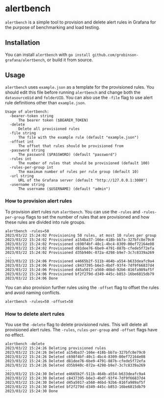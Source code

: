 # alertbench

`alertbench` is a simple tool to provision and delete alert rules in Grafana
for the purpose of benchmarking and load testing.

## Installation

You can install `alertbench` with `go install github.com/grobinson-grafana/alertbench`,
or build it from source.

## Usage

`alertbench` uses `example.json` as a template for the provisioned rules. You should edit
this file before running `alertbench` and change both the `datasourceUid` and `folderUID`.
You can also use the `-file` flag to use alert rule definitions other than `example.json`.

```
Usage of alertbench:
  -bearer-token string
      The bearer token ($BEARER_TOKEN)
  -delete
      Delete all provisioned rules
  -file string
      The file with the example rule (default "example.json")
  -offset int
      The offset that rules should be provisioned from
  -password string
      The password ($PASSWORD) (default "password")
  -rules int
      The number of rules that should be provisioned (default 100)
  -rules-per-group int
      The maximum number of rules per rule group (default 10)
  -url string
      URL of the Grafana server (default "http://127.0.0.1:3000")
  -username string
      The username ($USERNAME) (default "admin")
```

### How to provision alert rules

To provision alert rules run `alertbench`. You can use the `-rules`
and `-rules-per-group` flags to set the number of rules that are
provisioned and how these rules are divided into rule groups.

```
alertbench -rules=50
2023/03/22 15:24:02 Provisioning 50 rules, at most 10 rules per group
2023/03/22 15:24:02 Provisioned a154ba37-166e-418b-bb7a-327bfc8e79c0
2023/03/22 15:24:02 Provisioned c698f4bf-40c1-4bc4-8309-00ef72164e08
2023/03/22 15:24:02 Provisioned d81dee76-6be9-4791-887b-cfede5f72efa
2023/03/22 15:24:02 Provisioned d35b940c-072a-4298-b9e7-3c7c8339a269
...
2023/03/22 15:24:06 Provisioned e4665b2f-511b-464b-a554-b633deafc9a4
2023/03/22 15:24:06 Provisioned c8437395-b6e3-4bdf-93f4-7df9f66837d4
2023/03/22 15:24:06 Provisioned d45a5017-a560-46bd-92b6-816fa989af5f
2023/03/22 15:24:06 Provisioned bf2f279d-d349-445c-b853-16be6815db79
2023/03/22 15:24:06 Done 
```

You can also provision further rules using the `-offset` flag to offset
the rules and avoid naming conflicts.

```
alertbench -rules=50 -offset=50
```

### How to delete alert rules

You use the `-delete` flag to delete provisioned rules. This will delete
all provisioned alert rules. The `-rules`, `rules-per-group` and `-offset`
flags have no effect.

```
alertbench -delete
2023/03/22 15:24:26 Deleting provisioned rules
2023/03/22 15:24:26 Deleted a154ba37-166e-418b-bb7a-327bfc8e79c0
2023/03/22 15:24:26 Deleted c698f4bf-40c1-4bc4-8309-00ef72164e08
2023/03/22 15:24:26 Deleted d81dee76-6be9-4791-887b-cfede5f72efa
2023/03/22 15:24:26 Deleted d35b940c-072a-4298-b9e7-3c7c8339a269
...
2023/03/22 15:24:30 Deleted e4665b2f-511b-464b-a554-b633deafc9a4
2023/03/22 15:24:30 Deleted c8437395-b6e3-4bdf-93f4-7df9f66837d4
2023/03/22 15:24:30 Deleted d45a5017-a560-46bd-92b6-816fa989af5f
2023/03/22 15:24:30 Deleted bf2f279d-d349-445c-b853-16be6815db79
2023/03/22 15:24:30 Done
```